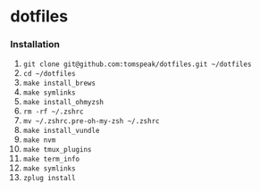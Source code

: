 # dotfiles

### Installation

1. `git clone git@github.com:tomspeak/dotfiles.git ~/dotfiles`
2. `cd ~/dotfiles`
3. `make install_brews`
4. `make symlinks`
5. `make install_ohmyzsh`
6. `rm -rf ~/.zshrc`
7. `mv ~/.zshrc.pre-oh-my-zsh ~/.zshrc`
8. `make install_vundle`
9. `make nvm`
10. `make tmux_plugins`
11. `make term_info`
12. `make symlinks`
13. `zplug install`
